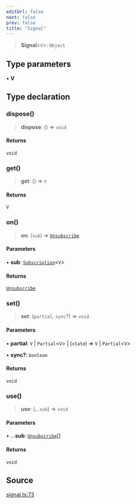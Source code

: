 ```yaml
---
editUrl: false
next: false
prev: false
title: "Signal"
---
```


> **Signal**\<`V`\>: `Object`

## Type parameters

• **V**

## Type declaration

### dispose()

> **dispose**: () => `void`

#### Returns

`void`

### get()

> **get**: () => `V`

#### Returns

`V`

### on()

> **on**: (`sub`) => [`Unsubscribe`](Unsubscribe.md)

#### Parameters

• **sub**: [`Subscription`](Subscription.md)\<`V`\>

#### Returns

[`Unsubscribe`](Unsubscribe.md)

### set()

> **set**: (`partial`, `sync`?) => `void`

#### Parameters

• **partial**: `V` \| `Partial`\<`V`\> \| (`state`) => `V` \| `Partial`\<`V`\>

• **sync?**: `boolean`

#### Returns

`void`

### use()

> **use**: (...`sub`) => `void`

#### Parameters

• ...**sub**: [`Unsubscribe`](Unsubscribe.md)[]

#### Returns

`void`

## Source

[signal.ts:73](https://github.com/nodenogg-in/alpha-p2p/blob/bd4a66e/packages/statekit/src/signal.ts#L73)
